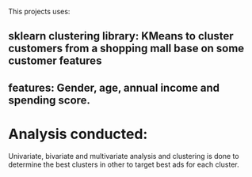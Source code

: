 This projects uses: 
## sklearn clustering library: KMeans to cluster customers from a shopping mall base on some customer features
## features: Gender, age, annual income and spending score.
# Analysis conducted:
Univariate, bivariate and multivariate analysis and clustering is done to determine the best clusters in other to target best ads for each cluster.
